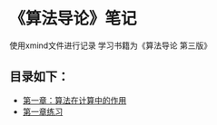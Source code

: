 # 《算法导论》笔记

使用xmind文件进行记录
学习书籍为《算法导论 第三版》

## 目录如下：
- [第一章：算法在计算中的作用](算法在计算中的作用.xmind.zip)
- [第一章练习](第一章练习)
